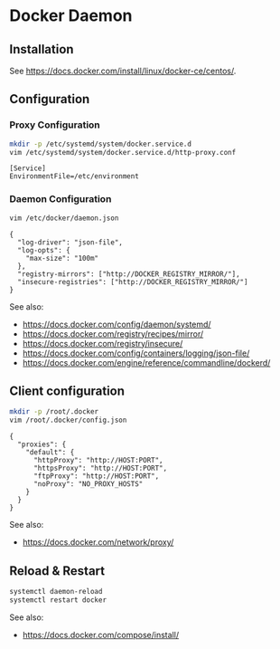 Docker Daemon
========================================================================

Installation
------------------------------------------------------------------------

See https://docs.docker.com/install/linux/docker-ce/centos/.

Configuration
------------------------------------------------------------------------

### Proxy Configuration

```bash
mkdir -p /etc/systemd/system/docker.service.d
vim /etc/systemd/system/docker.service.d/http-proxy.conf
```

```
[Service]
EnvironmentFile=/etc/environment
```

### Daemon Configuration

```bash
vim /etc/docker/daemon.json
```

```
{
  "log-driver": "json-file",
  "log-opts": {
    "max-size": "100m"
  },
  "registry-mirrors": ["http://DOCKER_REGISTRY_MIRROR/"],
  "insecure-registries": ["http://DOCKER_REGISTRY_MIRROR/"]
}
```

See also:

 * https://docs.docker.com/config/daemon/systemd/
 * https://docs.docker.com/registry/recipes/mirror/
 * https://docs.docker.com/registry/insecure/
 * https://docs.docker.com/config/containers/logging/json-file/
 * https://docs.docker.com/engine/reference/commandline/dockerd/
 
Client configuration
------------------------------------------------------------------------

```bash
mkdir -p /root/.docker
vim /root/.docker/config.json
```

```
{
  "proxies": {
    "default": {
      "httpProxy": "http://HOST:PORT",
      "httpsProxy": "http://HOST:PORT",
      "ftpProxy": "http://HOST:PORT",
      "noProxy": "NO_PROXY_HOSTS"
    }
  }
}
```

See also:

 * https://docs.docker.com/network/proxy/
 
Reload & Restart
------------------------------------------------------------------------

```bash
systemctl daemon-reload
systemctl restart docker
```

See also:

 * https://docs.docker.com/compose/install/
